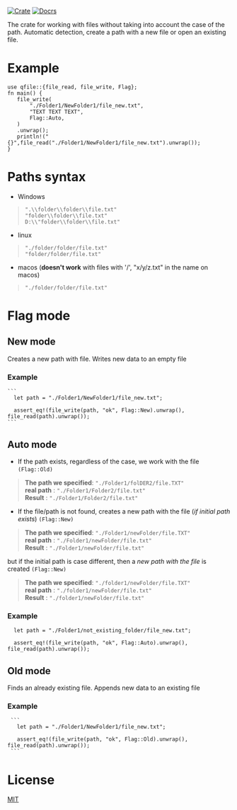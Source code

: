 
[![Crate](https://img.shields.io/crates/v/qfile?color=green)](https://crates.io/crates/qfile)
[![Docrs](https://img.shields.io/crates/v/qfile?color=blue&label=docs)](https://docs.rs/qfile/0.1.6/qfile/)

The crate for working with files without taking into account the case of the path.
Automatic detection, create a path with a new file or open an existing file.

 # Example
 ```
 use qfile::{file_read, file_write, Flag};
fn main() {
    file_write(
        "./Folder1/NewFolder1/file_new.txt",
        "TEXT TEXT TEXT",
        Flag::Auto,
    )
    .unwrap();
    println!("{}",file_read("./Folder1/NewFolder1/file_new.txt").unwrap());
}
 ```

  # Paths syntax
  - Windows 
  > `".\\folder\\folder\\file.txt"`\
  > `"folder\\folder\\file.txt"`\
  > `D:\\"folder\\folder\\file.txt"`
  - linux
 > `"./folder/folder/file.txt"`\
 > `"folder/folder/file.txt"`
  - macos   (**doesn't work** with files with '/', "x/y/z.txt" in the name on macos)
 > `"./folder/folder/file.txt"`

# Flag mode

## New mode
Creates a new path with file. Writes new data to an empty file
### Example
    ```
      let path = "./Folder1/NewFolder1/file_new.txt";
      
      assert_eq!(file_write(path, "ok", Flag::New).unwrap(), file_read(path).unwrap());
    ```
## Auto mode 
 - If the path exists, regardless of the case, we work with the file `(Flag::Old)`
 
 > **The path we specified**: `"./Folder1/folDER2/file.TXT"`\
  **real path** : `"./Folder1/Folder2/file.txt"`\
  **Result** : `"./Folder1/Folder2/file.txt"`

- If the file/path is not found, creates a new path with the file (*if initial path exists*) `(Flag::New)`
 
 > **The path we specified**: `"./Folder1/newFolder/file.TXT"`\
  **real path** : `"./Folder1/newFolder/file.txt"`\
  **Result** : `"./Folder1/newFolder/file.txt"`
 
  but if the initial path is case different, then a *new path with the file* is created `(Flag::New)`
 
 > **The path we specified**: `"./folder1/newFolder/file.TXT"`\
  **real path** : `"./folder1/newFolder/file.txt"`\
  **Result** : `"./folder1/newFolder/file.txt"`
  ### Example
  ```
    let path = "./Folder1/not_existing_folder/file_new.txt";
    
    assert_eq!(file_write(path, "ok", Flag::Auto).unwrap(), file_read(path).unwrap());
  ```
## Old mode
 Finds an already existing file. Appends new data to an existing file
### Example
     ```
       let path = "./Folder1/NewFolder1/file_new.txt";
       
       assert_eq!(file_write(path, "ok", Flag::Old).unwrap(), file_read(path).unwrap());
     ```
 # License
 [MIT](https://choosealicense.com/licenses/mit/)